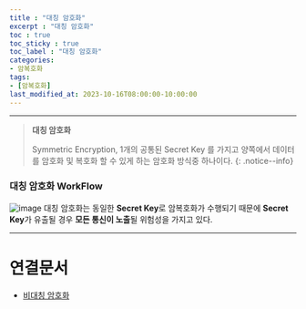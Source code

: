```yaml
---
title : "대칭 암호화"
excerpt : "대칭 암호화"
toc : true
toc_sticky : true
toc_label : "대칭 암호화"
categories:
- 암복호화
tags:
- [암복호화]
last_modified_at: 2023-10-16T08:00:00-10:00:00
---
```

  
---
  
> **대칭 암호화**  
>
> Symmetric Encryption, 1개의 공통된 Secret Key 를 가지고 양쪽에서 데이터를 암호화 및 복호화 할 수 있게 하는 암호화 방식중 하나이다. 
{: .notice--info}  
  
### 대칭 암호화 WorkFlow
  
![image](../../assets/images/SymmetricEncryptionProcess.png)
대칭 암호화는 동일한 **Secret Key**로 암복호화가 수행되기 때문에 **Secret Key**가 유출될 경우 **모든 통신이 노출**될 위험성을 가지고 있다.

---
  
# 연결문서
- [비대칭 암호화](../../암복호화/암복호화-비대칭-암호화)